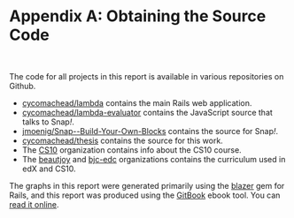 # Appendix A: Obtaining the Source Code

&nbsp; <!-- disable the big T-->

The code for all projects in this report is available in various repositories on Github.

* [cycomachead/lambda][] contains the main Rails web application.
* [cycomachead/lambda-evaluator][] contains the JavaScript source that talks to Snap<em>!</em>.
* [jmoenig/Snap--Build-Your-Own-Blocks][snap] contains the source for Snap<em>!</em>.
* [cycomachead/thesis][] contains the source for this work.
* The [CS10][] organization contains info about the CS10 course.
* The [beautjoy][] and [bjc-edc][] organizations contains the curriculum used in edX and CS10.

[cycomachead/lambda]: https://github.com/cycomachead/lambda
[cycomachead/lambda-evaluator]: https://github.com/cycomachead/lambda-evaluator
[snap]: https://github.com/jmoenig/Snap--Build-Your-Own-Blocks
[cycomachead/thesis]: https://github.com/cycomachead/thesis
[CS10]: https://github.com/cs10
[beautjoy]: https://github.com/beautjoy
[bjc-edc]: https://github.com/bjc-edc

The graphs in this report were generated primarily using the [blazer][blazer] gem for Rails, and this report was produced using the [GitBook][gitbook] ebook tool. You can [read it online][view].

[blazer]: https://github.com/ankane/blazer
[gitbook]: https://gitbook.com
[view]: https://cycomachead.gitbook.com/thesis
